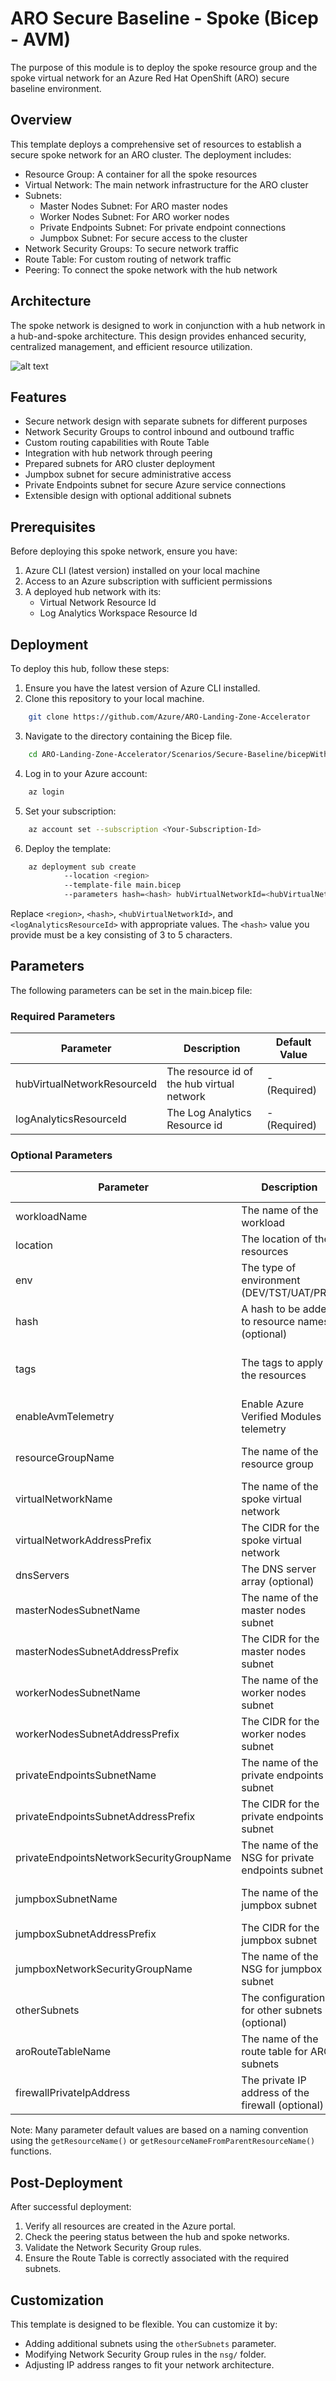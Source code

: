 # ARO Secure Baseline - Spoke (Bicep - AVM)

The purpose of this module is to deploy the spoke resource group and the spoke virtual network for an Azure Red Hat OpenShift (ARO) secure baseline environment.

## Overview

This template deploys a comprehensive set of resources to establish a secure spoke network for an ARO cluster. The deployment includes:

- Resource Group: A container for all the spoke resources
- Virtual Network: The main network infrastructure for the ARO cluster
- Subnets: 
  - Master Nodes Subnet: For ARO master nodes
  - Worker Nodes Subnet: For ARO worker nodes
  - Private Endpoints Subnet: For private endpoint connections
  - Jumpbox Subnet: For secure access to the cluster
- Network Security Groups: To secure network traffic
- Route Table: For custom routing of network traffic
- Peering: To connect the spoke network with the hub network

## Architecture

The spoke network is designed to work in conjunction with a hub network in a hub-and-spoke architecture. This design provides enhanced security, centralized management, and efficient resource utilization.

![alt text](hub-spoke.png)

## Features

- Secure network design with separate subnets for different purposes
- Network Security Groups to control inbound and outbound traffic
- Custom routing capabilities with Route Table
- Integration with hub network through peering
- Prepared subnets for ARO cluster deployment
- Jumpbox subnet for secure administrative access
- Private Endpoints subnet for secure Azure service connections
- Extensible design with optional additional subnets

## Prerequisites

Before deploying this spoke network, ensure you have:

1. Azure CLI (latest version) installed on your local machine
2. Access to an Azure subscription with sufficient permissions
3. A deployed hub network with its:
   - Virtual Network Resource Id
   - Log Analytics Workspace Resource Id

## Deployment

To deploy this hub, follow these steps:

1. Ensure you have the latest version of Azure CLI installed.
2. Clone this repository to your local machine.
```bash
    git clone https://github.com/Azure/ARO-Landing-Zone-Accelerator
```
3. Navigate to the directory containing the Bicep file.
```bash
    cd ARO-Landing-Zone-Accelerator/Scenarios/Secure-Baseline/bicepWithAVM/02-Spoke/
```
4. Log in to your Azure account:
```bash
    az login
```
5. Set your subscription:
```bash
    az account set --subscription <Your-Subscription-Id>
```
6. Deploy the template:
```bash
    az deployment sub create 
            --location <region> 
            --template-file main.bicep 
            --parameters hash=<hash> hubVirtualNetworkId=<hubVirtualNetworkId> logAnalyticsWorkspaceId=<logAnalyticsResourceId>
```
Replace `<region>`, `<hash>`, `<hubVirtualNetworkId>`, and `<logAnalyticsResourceId>` with appropriate values. The `<hash>` value you provide must be a key consisting of 3 to 5 characters.

## Parameters

The following parameters can be set in the main.bicep file:

### Required Parameters

| Parameter | Description | Default Value |
|-----------|-------------|---------------|
| hubVirtualNetworkResourceId | The resource id of the hub virtual network | - (Required) |
| logAnalyticsResourceId | The Log Analytics Resource id | - (Required) |

### Optional Parameters

| Parameter | Description | Default Value |
|-----------|-------------|---------------|
| workloadName | The name of the workload | 'aro-lza' |
| location | The location of the resources | Deployment location |
| env | The type of environment (DEV/TST/UAT/PRD) | 'DEV' |
| hash | A hash to be added to resource names (optional) | null |
| tags | The tags to apply to the resources | Environment and workload name |
| enableAvmTelemetry | Enable Azure Verified Modules telemetry | true |
| resourceGroupName | The name of the resource group | Based on naming convention |
| virtualNetworkName | The name of the spoke virtual network | Based on naming convention |
| virtualNetworkAddressPrefix | The CIDR for the spoke virtual network | '10.1.0.0/16' |
| dnsServers | The DNS server array (optional) | null |
| masterNodesSubnetName | The name of the master nodes subnet | Based on naming convention |
| masterNodesSubnetAddressPrefix | The CIDR for the master nodes subnet | '10.1.0.0/23' |
| workerNodesSubnetName | The name of the worker nodes subnet | Based on naming convention |
| workerNodesSubnetAddressPrefix | The CIDR for the worker nodes subnet | '10.1.2.0/23' |
| privateEndpointsSubnetName | The name of the private endpoints subnet | Based on naming convention |
| privateEndpointsSubnetAddressPrefix | The CIDR for the private endpoints subnet | '10.1.4.0/24' |
| privateEndpointsNetworkSecurityGroupName | The name of the NSG for private endpoints subnet | Based on naming convention |
| jumpboxSubnetName | The name of the jumpbox subnet | Based on naming convention |
| jumpboxSubnetAddressPrefix | The CIDR for the jumpbox subnet | '10.1.5.0/24' |
| jumpboxNetworkSecurityGroupName | The name of the NSG for jumpbox subnet | Based on naming convention |
| otherSubnets | The configuration for other subnets (optional) | null |
| aroRouteTableName | The name of the route table for ARO subnets | Based on naming convention |
| firewallPrivateIpAddress | The private IP address of the firewall (optional) | null |

Note: Many parameter default values are based on a naming convention using the `getResourceName()` or `getResourceNameFromParentResourceName()` functions.

## Post-Deployment

After successful deployment:

1. Verify all resources are created in the Azure portal.
2. Check the peering status between the hub and spoke networks.
3. Validate the Network Security Group rules.
4. Ensure the Route Table is correctly associated with the required subnets.

## Customization

This template is designed to be flexible. You can customize it by:

- Adding additional subnets using the `otherSubnets` parameter.
- Modifying Network Security Group rules in the `nsg/` folder.
- Adjusting IP address ranges to fit your network architecture.
